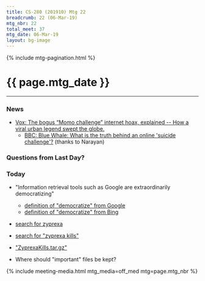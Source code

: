 ```yaml
---
title: CS-280 (201910) Mtg 22
breadcrumb: 22 (06-Mar-19)
mtg_nbr: 22
total_meet: 37
mtg_date: 06-Mar-19
layout: bg-image
---
```

{% include mtg-pagination.html %}
<h1 class="text-center">{{ page.mtg_date }}</h1>
<hr />

### News
* [Vox: The bogus “Momo challenge” internet hoax, explained --
How a viral urban legend swept the globe.](https://www.vox.com/2019/3/3/18248783/momo-challenge-hoax-explained)
  * [BBC: Blue Whale: What is the truth behind an online 'suicide challenge'?](https://www.bbc.com/news/blogs-trending-46505722) (thanks to Narayan)

### Questions from Last Day?

### Today

* "Information retrieval tools such as Google are extraordinarily democratizing"
  * [definition of "democratize" from Google](https://www.google.com/search?q=dictionary#dobs=democratize)
  * [definition of "democratize" from Bing](https://www.bing.com/search?q=democratize)

* [search for zyprexa](https://www.google.com/search?q=zyprexa)
* [search for "zyprexa kills"](https://www.google.com/search?q=zyprexa+kills)

* ["ZyprexaKills.tar.gz"](https://www.reddit.com/r/Antipsychiatry/comments/4j2m80/can_the_zyprexa_kills_files_zyprexakillstargz/)
* Where should "important" files be kept?

{% include meeting-media.html mtg_media=off_med mtg=page.mtg_nbr %}
